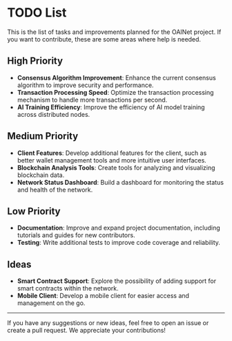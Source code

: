 # TODO List

This is the list of tasks and improvements planned for the OAINet project. If you want to contribute, these are some areas where help is needed.

## High Priority

- **Consensus Algorithm Improvement**: Enhance the current consensus algorithm to improve security and performance.
- **Transaction Processing Speed**: Optimize the transaction processing mechanism to handle more transactions per second.
- **AI Training Efficiency**: Improve the efficiency of AI model training across distributed nodes.

## Medium Priority

- **Client Features**: Develop additional features for the client, such as better wallet management tools and more intuitive user interfaces.
- **Blockchain Analysis Tools**: Create tools for analyzing and visualizing blockchain data.
- **Network Status Dashboard**: Build a dashboard for monitoring the status and health of the network.

## Low Priority

- **Documentation**: Improve and expand project documentation, including tutorials and guides for new contributors.
- **Testing**: Write additional tests to improve code coverage and reliability.

## Ideas

- **Smart Contract Support**: Explore the possibility of adding support for smart contracts within the network.
- **Mobile Client**: Develop a mobile client for easier access and management on the go.

---

If you have any suggestions or new ideas, feel free to open an issue or create a pull request. We appreciate your contributions!